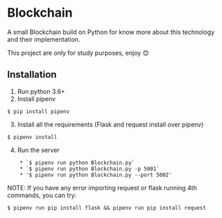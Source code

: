 # Blockchain

A small Blockchain build on Python for know more about this technology and their implementation.

This project are only for study purposes, enjoy 😊 

## Installation
1. Run python 3.6+
2. Install pipenv

```
$ pip install pipenv 
```
3. Install all the requirements (Flask and request install over pipenv)
```
$ pipenv install
```
4. Run the server
```
    * `$ pipenv run python Blockchain.py`
    * `$ pipenv run python Blockchain.py -p 5001`
    * '$ pipenv run python Blockchain.py --port 5002'
```

NOTE: If you have any error importing request or flask running 4th commands, you can try:
```
$ pipenv run pip install flask && pipenv run pip install request
```